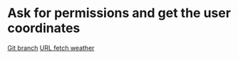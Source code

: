 # Ask for permissions and get the user coordinates 


[Git branch](https://github.com/codiku/react-native-meteo/tree/003-EN-coordinates)
[URL fetch weather](https://gist.githubusercontent.com/codiku-dev/0b2a3793672e76fa3936d1a6a62c5d16/raw/e18d4aa62c6044295844fe2cf492edd650276e48/gistfile1.txt)
